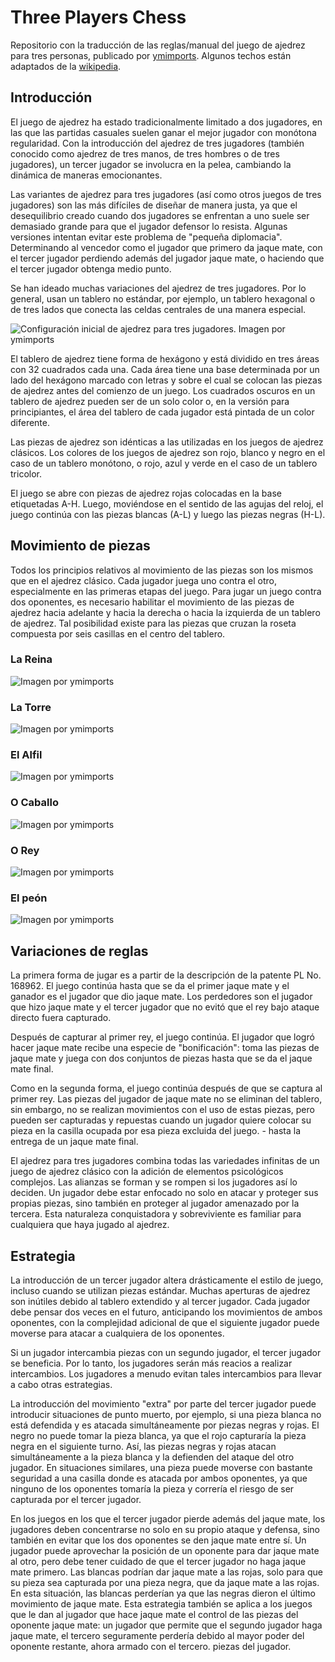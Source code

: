 # Three Players Chess

Repositorio con la traducción de las reglas/manual del juego de ajedrez para tres personas, publicado por [ymimports](https://www.ymimports.com/pages/how-to-play-three-player-chess). Algunos techos están adaptados de la [wikipedia](https://en.wikipedia.org/wiki/Three-player_chess).  

## Introducción

El juego de ajedrez ha estado tradicionalmente limitado a dos jugadores, en las que las partidas casuales suelen ganar el mejor jugador con monótona regularidad. Con la introducción del ajedrez de tres jugadores (también conocido como ajedrez de tres manos, de tres hombres o de tres jugadores), un tercer jugador se involucra en la pelea, cambiando la dinámica de maneras emocionantes.  

Las variantes de ajedrez para tres jugadores (así como otros juegos de tres jugadores) son las más difíciles de diseñar de manera justa, ya que el desequilibrio creado cuando dos jugadores se enfrentan a uno suele ser demasiado grande para que el jugador defensor lo resista. Algunas versiones intentan evitar este problema de "pequeña diplomacia". Determinando al vencedor como el jugador que primero da jaque mate, con el tercer jugador perdiendo además del jugador jaque mate, o haciendo que el tercer jugador obtenga medio punto.   

Se han ideado muchas variaciones del ajedrez de tres jugadores. Por lo general, usan un tablero no estándar, por ejemplo, un tablero hexagonal o de tres lados que conecta las celdas centrales de una manera especial.  

![Configuración inicial de ajedrez para tres jugadores. Imagen por ymimports](./figs/htp-3pc-board_layout.png)

El tablero de ajedrez tiene forma de hexágono y está dividido en tres áreas con 32 cuadrados cada una. Cada área tiene una base determinada por un lado del hexágono marcado con letras y sobre el cual se colocan las piezas de ajedrez antes del comienzo de un juego. Los cuadrados oscuros en un tablero de ajedrez pueden ser de un solo color o, en la versión para principiantes, el área del tablero de cada jugador está pintada de un color diferente.  

Las piezas de ajedrez son idénticas a las utilizadas en los juegos de ajedrez clásicos. Los colores de los juegos de ajedrez son rojo, blanco y negro en el caso de un tablero monótono, o rojo, azul y verde en el caso de un tablero tricolor.  

El juego se abre con piezas de ajedrez rojas colocadas en la base etiquetadas A-H. Luego, moviéndose en el sentido de las agujas del reloj, el juego continúa con las piezas blancas (A-L) y luego las piezas negras (H-L).  

## Movimiento de piezas   

Todos los principios relativos al movimiento de las piezas son los mismos que en el ajedrez clásico. Cada jugador juega uno contra el otro, especialmente en las primeras etapas del juego. Para jugar un juego contra dos oponentes, es necesario habilitar el movimiento de las piezas de ajedrez hacia adelante y hacia la derecha o hacia la izquierda de un tablero de ajedrez. Tal posibilidad existe para las piezas que cruzan la roseta compuesta por seis casillas en el centro del tablero.   

### La Reina  

![Imagen por ymimports](./figs/htp-3pc-queen.gif)

### La Torre  

![Imagen por ymimports](./figs/htp-3pc-rook.gif)

### El Alfil  

![Imagen por ymimports](./figs/htp-3pc-bishop.gif)

### O Caballo  

![Imagen por ymimports](./figs/htp-3pc-knight.gif)

### O Rey  

![Imagen por ymimports](./figs/htp-3pc-knight.gif)

### El peón  

![Imagen por ymimports](./figs/htp-3pc-pawn.gif)

## Variaciones de reglas 

La primera forma de jugar es a partir de la descripción de la patente PL No. 168962. El juego continúa hasta que se da el primer jaque mate y el ganador es el jugador que dio jaque mate. Los perdedores son el jugador que hizo jaque mate y el tercer jugador que no evitó que el rey bajo ataque directo fuera capturado.

Después de capturar al primer rey, el juego continúa. El jugador que logró hacer jaque mate recibe una especie de "bonificación": toma las piezas de jaque mate y juega con dos conjuntos de piezas hasta que se da el jaque mate final.  

Como en la segunda forma, el juego continúa después de que se captura al primer rey. Las piezas del jugador de jaque mate no se eliminan del tablero, sin embargo, no se realizan movimientos con el uso de estas piezas, pero pueden ser capturadas y repuestas cuando un jugador quiere colocar su pieza en la casilla ocupada por esa pieza excluida del juego. - hasta la entrega de un jaque mate final.  

El ajedrez para tres jugadores combina todas las variedades infinitas de un juego de ajedrez clásico con la adición de elementos psicológicos complejos. Las alianzas se forman y se rompen si los jugadores así lo deciden. Un jugador debe estar enfocado no solo en atacar y proteger sus propias piezas, sino también en proteger al jugador amenazado por la tercera. Esta naturaleza conquistadora y sobreviviente es familiar para cualquiera que haya jugado al ajedrez. 

## Estrategia  

La introducción de un tercer jugador altera drásticamente el estilo de juego, incluso cuando se utilizan piezas estándar. Muchas aperturas de ajedrez son inútiles debido al tablero extendido y al tercer jugador. Cada jugador debe pensar dos veces en el futuro, anticipando los movimientos de ambos oponentes, con la complejidad adicional de que el siguiente jugador puede moverse para atacar a cualquiera de los oponentes.  

Si un jugador intercambia piezas con un segundo jugador, el tercer jugador se beneficia. Por lo tanto, los jugadores serán más reacios a realizar intercambios. Los jugadores a menudo evitan tales intercambios para llevar a cabo otras estrategias.  

La introducción del movimiento "extra" por parte del tercer jugador puede introducir situaciones de punto muerto, por ejemplo, si una pieza blanca no está defendida y es atacada simultáneamente por piezas negras y rojas. El negro no puede tomar la pieza blanca, ya que el rojo capturaría la pieza negra en el siguiente turno. Así, las piezas negras y rojas atacan simultáneamente a la pieza blanca y la defienden del ataque del otro jugador. En situaciones similares, una pieza puede moverse con bastante seguridad a una casilla donde es atacada por ambos oponentes, ya que ninguno de los oponentes tomaría la pieza y correría el riesgo de ser capturada por el tercer jugador.  

En los juegos en los que el tercer jugador pierde además del jaque mate, los jugadores deben concentrarse no solo en su propio ataque y defensa, sino también en evitar que los dos oponentes se den jaque mate entre sí. Un jugador puede aprovechar la posición de un oponente para dar jaque mate al otro, pero debe tener cuidado de que el tercer jugador no haga jaque mate primero. Las blancas podrían dar jaque mate a las rojas, solo para que su pieza sea capturada por una pieza negra, que da jaque mate a las rojas. En esta situación, las blancas perderían ya que las negras dieron el último movimiento de jaque mate. Esta estrategia también se aplica a los juegos que le dan al jugador que hace jaque mate el control de las piezas del oponente jaque mate: un jugador que permite que el segundo jugador haga jaque mate, el tercero seguramente perdería debido al mayor poder del oponente restante, ahora armado con el tercero. piezas del jugador.  
